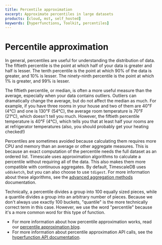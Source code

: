 ```yaml
---
title: Percentile approximation
excerpt: Approximate percentiles in large datasets
products: [cloud, mst, self_hosted]
keywords: [hyperfunctions, Toolkit, percentiles]
---
```


# Percentile approximation

In general, percentiles are useful for understanding the distribution of data.
The fiftieth percentile is the point at which half of your data is greater and half
is lesser. The tenth percentile is the point at which 90% of the data is greater,
and 10% is lesser. The ninety-ninth percentile is the point at which 1% is greater, and
99% is lesser.

The fiftieth percentile, or median, is often a more useful measure than the average,
especially when your data contains outliers. Outliers can dramatically change
the average, but do not affect the median as much. For example, if you have
three rooms in your house and two of them are 40℉ (4℃) and one is 130℉ (54℃),
the average room temperature is 70℉ (21℃), which doesn't tell you much. However,
the fiftieth percentile temperature is 40℉ (4℃), which tells you that at least half
your rooms are at refrigerator temperatures (also, you should probably get your
heating checked!)

Percentiles are sometimes avoided because calculating them requires more CPU and
memory than an average or other aggregate measures. This is because an exact
computation of the percentile needs the full dataset as an ordered list.
Timescale uses approximation algorithms to calculate a percentile without
requiring all of the data. This also makes them more compatible with continuous
aggregates. By default, TimescaleDB uses `uddsketch`, but you can also choose to
use `tdigest`. For more information about these algorithms, see the
[advanced aggregation methods][advanced-agg] documentation.

<Highlight type="note">
Technically, a percentile divides a group into 100 equally sized pieces, while a
quantile divides a group into an arbitrary number of pieces. Because we don't
always use exactly 100 buckets, "quantile" is the more technically correct term
in this case. However, we use the word "percentile" because it's a more common
word for this type of function.
</Highlight>

*   For more information about how percentile approximation works, read our
    [percentile approximation blog][blog-percentile-approx].
*   For more information about percentile approximation API calls, see the
    [hyperfunction API documentation][hyperfunctions-api-approx-percentile].

[advanced-agg]: /timescaledb/:currentVersion:/how-to-guides/hyperfunctions/percentile-approx/advanced-agg/
[blog-percentile-approx]: https://blog.timescale.com/blog/how-percentile-approximation-works-and-why-its-more-useful-than-averages/
[hyperfunctions-api-approx-percentile]: /api/:currentVersion:/hyperfunctions/percentile-approximation/uddsketch/
